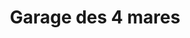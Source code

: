 ---
title: "Garage des 4 mares"
url: /sotteville-les-rouen/garage-des-4-mares/
shop: réparation de voitures
---